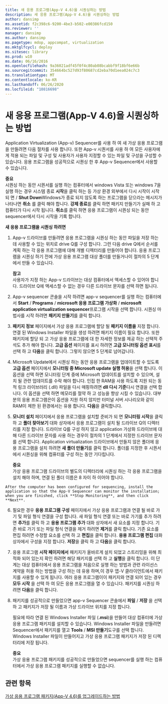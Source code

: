```yaml
---
title: 새 응용 프로그램(App-V 4.6)을 시퀀싱하는 방법
description: 새 응용 프로그램(App-V 4.6)을 시퀀싱하는 방법
author: dansimp
ms.assetid: f2c398c6-9200-4be3-b502-e00386fcd150
ms.reviewer: ''
manager: dansimp
ms.author: dansimp
ms.pagetype: mdop, appcompat, virtualization
ms.mktglfcycl: deploy
ms.sitesec: library
ms.prod: w10
ms.date: 06/16/2016
ms.openlocfilehash: 9a36021adf45f0f4c80ab08bcabbf9f18bf6e66b
ms.sourcegitcommit: 354664bc527d93f80687cd2eba70d1eea024c7c3
ms.translationtype: MT
ms.contentlocale: ko-KR
ms.lasthandoff: 06/26/2020
ms.locfileid: "10816698"
---
```

# 새 응용 프로그램(App-V 4.6)을 시퀀싱하는 방법


Application Virtualization (App-v) Sequencer를 사용 하 여 새 가상 응용 프로그램을 만들려면 다음 절차를 사용 합니다. 또한 App-v 시퀀서를 사용 하 여 모든 사용자에 게 적용 되는 파일 및 구성 및 사용자가 사용자 지정할 수 있는 파일 및 구성을 구성할 수 있습니다. 응용 프로그램을 성공적으로 시퀀싱 한 후 App-v Sequencer에서 사용할 수 있습니다.

**중요**  
시퀀싱 하는 동안 시퀀서를 실행 하는 컴퓨터에서 windows Vista 또는 windows 7을 실행 하는 경우 시스템 종료 **시작**을 클릭 하는 등 가상 환경 외부에서 다시 시작이 시작 되 면  /  **Shut Down**Windows가 종료 되지 않도록 하는 프로그램을 닫으라는 메시지가 나타나면 **취소** 를 클릭 해야 합니다. **강제 종료**를 클릭 하면 패키지 만들기가 실패 하 고 컴퓨터가 다시 시작 됩니다. **취소**를 클릭 하면 응용 프로그램이 시퀀싱 되는 동안 sequencer에서 다시 시작을 기록 합니다.



**새 응용 프로그램을 시퀀싱 하려면**

1.  App-v 드라이브를 만들려면 응용 프로그램을 시퀀싱 하는 동안 파일을 저장 하는 데 사용할 수 있는 위치로 drive Q를 구성 합니다. 그런 다음 drive Q에서 순서를 계획 하는 각 응용 프로그램에 대해 개별 디렉터리를 만들어야 합니다. 응용 프로그램을 시퀀싱 하기 전에 가상 응용 프로그램 대상 폴더를 만들거나이 절차의 5 단계에서 만들 수 있습니다.

    **참고**  
    사용자가 지정 하는 App-v 드라이브는 대상 컴퓨터에서 액세스할 수 있어야 합니다. 드라이브 Q에 액세스할 수 없는 경우 다른 드라이브 문자를 선택 하면 됩니다.



2.  App-v sequencer 콘솔을 시작 하려면 app-v sequencer를 실행 하는 컴퓨터에서 **Start**  /  **Programs**  /  **microsoft 응용 프로그램 가상화**  /  **microsoft application virtualization sequencer**프로그램 시작을 선택 합니다. 시퀀싱 마법사를 시작 하려면 **패키지 만들기**를 클릭 합니다.

3.  **패키지 정보** 페이지에서 가상 응용 프로그램에 할당 될 **패키지 이름을** 지정 합니다. 연결 된 Windows Installer 파일을 생성 하려면 패키지 이름이 필요 합니다. 또한 패키지에 할당 되 고 가상 응용 프로그램에 대 한 자세한 정보를 제공 하는 선택적 주석도 추가 해야 합니다. **고급 옵션** 페이지를 표시 하려면 **고급 모니터링 옵션 표시**를 선택 하 고 **다음**을 클릭 합니다. 그렇지 않으면 5 단계로 넘어갑니다.

4.  Microsoft Update에서 시퀀싱 하는 동안 응용 프로그램을 업데이트할 수 있도록 **고급 옵션** 페이지에서 **모니터링 중 Microsoft update 실행 허용**을 선택 합니다. 이 옵션을 선택 하면 모니터링 단계 중에 Microsoft 업데이트를 설치할 수 있으며, 설치 될 관련 업데이트를 수락 해야 합니다. 인접 한 RAM을 사용 하도록 지원 되는 동적 링크 라이브러리 (.dll) 파일을 다시 매핑하려면 **dll 다시 기준**다시 연결을 선택 합니다. 이 옵션을 선택 하면 메모리를 절약 하 고 성능을 향상 시킬 수 있습니다. 대부분의 응용 프로그램은이 옵션을 지원 하지 않지만 터미널 서버 시나리오와 같이 RAM이 제한 된 환경에서는 유용 합니다. **다음**을 클릭합니다.

5.  **모니터 설치** 페이지에서 응용 프로그램을 설치할 준비가 되 면 **모니터링 시작**을 클릭 하 고 **폴더 찾아보기** 대화 상자에서 응용 프로그램이 설치 될 드라이브 Q의 디렉터리를 지정 합니다. 드라이브 Q를 구성 하지 않고 application 가상화 드라이브에 대해 다른 드라이브 문자를 사용 하는 경우이 절차의 1 단계에서 지정한 드라이브 문자를 선택 합니다. Application virtualization 드라이브에서 만들지 않은 폴더에 응용 프로그램을 설치 하려면 **새 폴더 만들기**를 클릭 합니다. 폴더를 지정한 후 시퀀서에서 시퀀싱을 위해 컴퓨터를 구성 하는 동안 기다립니다.

    **중요**  
    가상 응용 프로그램 드라이브의 별도의 디렉터리에 시퀀싱 하는 각 응용 프로그램을 설치 해야 하며, 연결 된 폴더 이름은 8 자이 하 이어야 합니다.



~~~
After the computer has been configured for sequencing, install the application so that the App-V Sequencer can monitor the installation; when you are finished, click **Stop Monitoring**, and then click **Next**.
~~~

6. 필요한 경우 **응용 프로그램 구성** 페이지에서 가상 응용 프로그램과 연결 될 바로 가기 및 파일 형식 연결을 구성 합니다. 새 파일 형식 연결 또는 바로 가기를 추가 하려면 **추가**를 클릭 하 고 **응용 프로그램 추가** 대화 상자에서 새 요소를 지정 합니다. 기존 바로 가기 또는 파일 형식 연결을 제거 하려면 **제거**를 클릭 합니다. 기존 요소를 편집 하려면 수정할 요소를 선택 하 고 **편집**을 클릭 합니다. **응용 프로그램 편집** 대화 상자에서 구성을 지정 합니다. **저장**을 클릭 하 고 **다음**을 클릭 합니다.

7. 응용 프로그램 **시작 페이지에서** 패키지가 올바르게 설치 되었고 스트리밍을 위해 최적화 되어 있는지 확인 하려면 해당 패키지를 선택 하 고 **실행**을 클릭 합니다. 이 단계는 대상 컴퓨터에서 응용 프로그램을 처음으로 실행 하는 방법과 관련 라이선스 계약을 허용 하는 방법을 구성 하는 데 유용 하며,이 경우 앱-V 클라이언트에서 패키지를 사용할 수 있게 됩니다. 여러 응용 프로그램이이 패키지와 연결 되어 있는 경우 **모두 시작** 을 선택 하 여 모든 응용 프로그램을 열 수 있습니다. 패키지를 시퀀싱 하려면 **다음**을 클릭 합니다.

8. 패키지를 성공적으로 만들었으면 app-v Sequencer 콘솔에서 **파일**  /  **저장** 을 선택 하 고 패키지가 저장 될 이름과 가상 드라이브 위치를 지정 합니다.

   필요에 따라 연결 된 Windows Installer 파일 (**.msi**)을 만들어 대상 컴퓨터에 가상 응용 프로그램 패키지를 설치할 수 있습니다. Windows Installer 파일을 만들려면 Sequencer에서 패키지를 열고 **Tools**  /  **MSI 만들기**도구를 선택 합니다. Windows Installer 파일이 만들어지고 가상 응용 프로그램 패키지가 저장 된 디렉터리에 저장 됩니다.

   **중요**  
   가상 응용 프로그램 패키지를 성공적으로 만들었으면 sequencer를 실행 하는 컴퓨터에서 가상 응용 프로그램 패키지를 실행할 수 없습니다.



## 관련 항목


[가상 응용 프로그램 패키지(App-V 4.6)를 업그레이드하는 방법](how-to-upgrade-a-virtual-application-package--app-v-46-.md)









